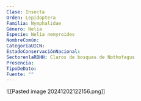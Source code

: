 ```yaml
---
Clase: Insecta
Orden: Lepidoptera
Familia: Nymphalidae
Género: Nelia
Especie: Nelia nemyroides
NombreComún: 
CategoríaUICN: 
EstadoConservaciónNacional: 
SectorenlaRBHH: Claros de bosques de Nothofagus
Presencia: 
TipoDeDato: 
Fuente: ""
---
```

![[Pasted image 20241202122156.png]]